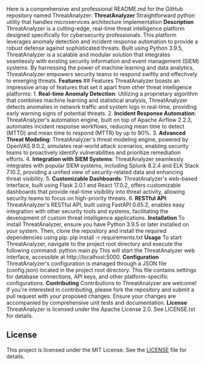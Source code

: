 <!-- ThreatAnalyzer_20250719183325_3899 -->

Here is a comprehensive and professional README.md for the GitHub repository named ThreatAnalyzer: **ThreatAnalyzer** Straightforward python utility that handles microservices architecture implementation **Description** ThreatAnalyzer is a cutting-edge, real-time threat intelligence platform designed specifically for cybersecurity professionals. This platform leverages anomaly detection and incident response automation to provide a robust defense against sophisticated threats. Built using Python 3.9.5, ThreatAnalyzer is a scalable and modular solution that integrates seamlessly with existing security information and event management (SIEM) systems. By harnessing the power of machine learning and data analytics, ThreatAnalyzer empowers security teams to respond swiftly and effectively to emerging threats. **Features** ## Features ThreatAnalyzer boasts an impressive array of features that set it apart from other threat intelligence platforms: 1. **Real-time Anomaly Detection**: Utilizing a proprietary algorithm that combines machine learning and statistical analysis, ThreatAnalyzer detects anomalies in network traffic and system logs in real-time, providing early warning signs of potential threats. 2. **Incident Response Automation**: ThreatAnalyzer's automation engine, built on top of Apache Airflow 2.2.3, automates incident response workflows, reducing mean time to detect (MTTD) and mean time to respond (MTTR) by up to 90%. 3. **Advanced Threat Modeling**: ThreatAnalyzer's threat modeling engine, powered by OpenVAS 9.0.2, simulates real-world attack scenarios, enabling security teams to proactively identify vulnerabilities and prioritize remediation efforts. 4. **Integration with SIEM Systems**: ThreatAnalyzer seamlessly integrates with popular SIEM systems, including Splunk 8.2.4 and ELK Stack 7.10.2, providing a unified view of security-related data and enhancing threat visibility. 5. **Customizable Dashboards**: ThreatAnalyzer's web-based interface, built using Flask 2.0.1 and React 17.0.2, offers customizable dashboards that provide real-time visibility into threat activity, allowing security teams to focus on high-priority threats. 6. **RESTful API**: ThreatAnalyzer's RESTful API, built using FastAPI 0.65.2, enables easy integration with other security tools and systems, facilitating the development of custom threat intelligence applications. **Installation** To install ThreatAnalyzer, ensure you have Python 3.9.5 or later installed on your system. Then, clone the repository and install the required dependencies using pip: pip install -r requirements.txt **Usage** To start ThreatAnalyzer, navigate to the project root directory and execute the following command: python main.py This will start the ThreatAnalyzer web interface, accessible at http://localhost:5000. **Configuration** ThreatAnalyzer's configuration is managed through a JSON file (config.json) located in the project root directory. This file contains settings for database connections, API keys, and other platform-specific configurations. <!-- ThreatAnalyzer_20250719183325_3899 --> **Contributing** Contributions to ThreatAnalyzer are welcome! If you're interested in contributing, please fork the repository and submit a pull request with your proposed changes. Ensure your changes are accompanied by comprehensive unit tests and documentation. **License** ThreatAnalyzer is licensed under the Apache License 2.0. See LICENSE.txt for details.

## License

This project is licensed under the MIT License. See the [LICENSE](https://github.com/ewhu/ThreatAnalyzer/blob/main/LICENSE) file for details.
